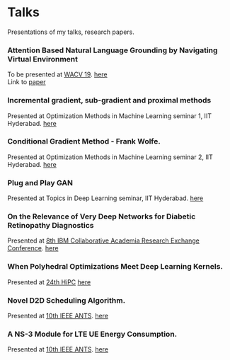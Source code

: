 # Talks
Presentations of my talks, research papers. 

### Attention Based Natural Language Grounding by Navigating Virtual Environment

To be presented at [WACV 19](http://wacv19.wacv.net/). [here](https://github.com/akileshbadrinaaraayanan/Talks/tree/master/WACV19) <br/>
Link to [paper](https://arxiv.org/abs/1804.08454)

### Incremental gradient, sub-gradient and proximal methods

Presented at Optimization Methods in Machine Learning seminar 1, IIT Hyderabad. [here](https://github.com/akileshbadrinaaraayanan/Talks/blob/master/incremental_methods.pdf)

### Conditional Gradient Method - Frank Wolfe. 

Presented at Optimization Methods in Machine Learning seminar 2, IIT Hyderabad. [here](https://github.com/akileshbadrinaaraayanan/Talks/blob/master/conditional-gradient-method.pdf)

### Plug and Play GAN 

Presented at Topics in Deep Learning seminar, IIT Hyderabad. [here](https://github.com/akileshbadrinaaraayanan/Talks/blob/master/ppgan-synthesizing-nips2016_presentation.pdf)

### On the Relevance of Very Deep Networks for Diabetic Retinopathy Diagnostics

Presented at [8th IBM Collaborative Academia Research Exchange Conference](http://icare2016.mybluemix.net/). [here](https://github.com/akileshbadrinaaraayanan/Talks/blob/master/paper13_poster.pdf)

### When Polyhedral Optimizations Meet Deep Learning Kernels.

Presented at [24th HiPC](https://hipc.org/2017/) [here](https://github.com/akileshbadrinaaraayanan/Talks/blob/master/HiPC_when_polyhedral_optimizations_meet_deep_learning_kernels.pdf)

### Novel D2D Scheduling Algorithm.

Presented at [10th IEEE ANTS](http://ants2016.ieee-comsoc-ants.org/). [here](https://github.com/akileshbadrinaaraayanan/Talks/blob/master/D2D_scheduling_algorithm_ANTS.pdf)

### A NS-3 Module for LTE UE Energy Consumption. 

Presented at [10th IEEE ANTS](http://ants2016.ieee-comsoc-ants.org/). [here](https://github.com/akileshbadrinaaraayanan/Talks/blob/master/NS3_module_ANTS_2016.pdf)
